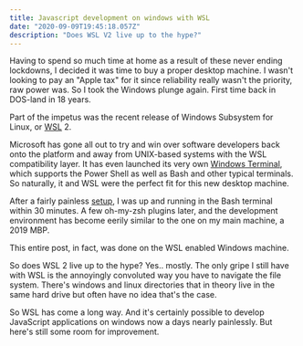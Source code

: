```yaml
---
title: Javascript development on windows with WSL
date: "2020-09-09T19:45:18.057Z"
description: "Does WSL V2 live up to the hype?"
---
```


Having to spend so much time at home as a result of these never ending lockdowns, I decided it was time to buy a proper desktop machine. I wasn't looking to pay an "Apple tax" for it since reliability really wasn't the priority, raw power was. So I took the Windows plunge again. First time back in DOS-land in 18 years.

Part of the impetus was the recent release of Windows Subsystem for Linux, or [WSL](https://docs.microsoft.com/en-us/windows/wsl/wsl2-index) 2.

Microsoft has gone all out to try and win over software developers back onto the platform and away from UNIX-based systems with the WSL compatibility layer. It has even launched its very own [Windows Terminal](https://www.microsoft.com/en-us/p/windows-terminal/9n0dx20hk701?activetab=pivot:overviewtab), which supports the Power Shell as well as Bash and other typical terminals. So naturally, it and WSL were the perfect fit for this new desktop machine.

After a fairly painless [setup](https://docs.microsoft.com/en-us/windows/wsl/install-win10), I was up and running in the Bash terminal within 30 minutes. A few oh-my-zsh plugins later, and the development environment has become eerily similar to the one on my main machine, a 2019 MBP.

This entire post, in fact, was done on the WSL enabled Windows machine.

So does WSL 2 live up to the hype? Yes.. mostly. The only gripe I still have with WSL is the annoyingly convoluted way you have to navigate the file system. There's windows and linux directories that in theory live in the same hard drive but often have no idea that's the case.

So WSL has come a long way. And it's certainly possible to develop JavaScript applications on windows now a days nearly painlessly. But here's still some room for improvement.
